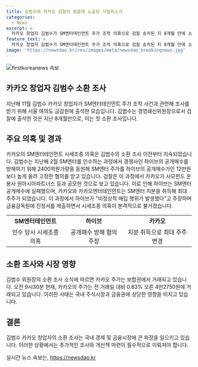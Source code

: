 ```yaml
---
title: 김범수와 카카오 검찰의 칼끝에 노출된 사법리스크
categories:
  - News
excerpt: >
  카카오 창업자 김범수가 SM엔터테인먼트 주가 조작 의혹으로 검찰 송치된 지 8개월 만에 소환 조사를 받았다. 김범수는 하이브 공개매수 방해를 위해 2400억원을 동원하여 SM엔터 주가를 높인 혐의를 받고 있으며, 검찰은 카카오의 사모펀드 운용사와의 공모 가능성을 조사 중이다. 이에 따라 카카오 관련 주가의 동향에 이목이 쏠리고 있다.
feature_text: >
  카카오 창업자 김범수가 SM엔터테인먼트 주가 조작 의혹으로 검찰 송치된 지 8개월 만에 소환 조사를 받았다. 김범수는 하이브 공개매수 방해를 위해 2400억원을 동원하여 SM엔터 주가를 높인 혐의를 받고 있으며, 검찰은 카카오의 사모펀드 운용사와의 공모 가능성을 조사 중이다. 이에 따라 카카오 관련 주가의 동향에 이목이 쏠리고 있다.
image: 'https://newsdao.kr/res/images/meta/newsdao_breakingnews.jpg'
---
```


<p><img src="https://newsdao.kr/res/images/meta/newsdao_breakingnews.jpg" alt="firstkoreanews 속보" /></p>

<h2 data-ke-size="size26"><b>카카오 창업자 김범수 소환 조사</b></h2>

<p data-ke-size="size16">지난해 11월 김범수 카카오 창업자가 SM엔터테인먼트 주가 조작 사건과 관련해 조사를 받기 위해 서울 여의도 금감원에 출석한 모습입니다. 김범수는 경영쇄신위원장으로서 검찰에 출석한 것은 지난 8개월만으로, 이는 첫 소환 조사입니다.</p>

<h2 data-ke-size="size24"><b>주요 의혹 및 경과</b></h2>

<p data-ke-size="size16">카카오의 SM엔터테인먼트 시세조종 의혹은 김범수의 소환 조사 이전부터 지속되었습니다. 김범수는 지난해 2월 SM엔터를 인수하는 과정에서 경쟁사인 하이브의 공개매수를 방해하기 위해 2400억원가량을 동원해 SM엔터 주가를 하이브의 공개매수가인 12만원보다 높게 올려 고정한 혐의를 받고 있습니다. 검찰은 이 과정에서 카카오가 사모펀드 운용사 원아시아파트너스 등과 공모한 것으로 보고 있습니다. 이로 인해 하이브는 SM엔터 공개매수에 실패했으며, 카카오와 카카오엔터테인먼트는 SM엔터 지분을 취득해 최대 주주가 되었습니다. 이 과정에서 하이브가 "비정상적 매입 행위가 발생했다"고 주장하며 금융감독원에 진정서를 제출하면서 시세조종 의혹이 본격적으로 불거졌습니다.</p>

<table>
    <tr>
        <td style="text-align: center; height: 17px;"><b>SM엔터테인먼트</b></td>
        <td style="text-align: center; height: 17px;"><b>하이브</b></td>
        <td style="text-align: center; height: 17px;"><b>카카오</b></td>
    </tr>
    <tr>
        <td style="text-align: center; height: 17px;">인수 당시 시세조종 의혹</td>
        <td style="text-align: center; height: 17px;">공개매수 방해 혐의 주장</td>
        <td style="text-align: center; height: 17px;">지분 취득으로 최대 주주 변경</td>
    </tr>
</table>

<h2 data-ke-size="size24"><b>소환 조사와 시장 영향</b></h2>

<p data-ke-size="size16">김범수 위원장의 소환 조사 소식에 따르면 카카오 주가는 보합권에서 거래되고 있습니다. 오전 9시30분 현재, 카카오의 주가는 전 거래일 대비 0.83% 오른 4만2750원에 거래되고 있습니다. 이러한 사태는 국내 주식시장과 금융권에 상당한 영향을 미치고 있습니다.</p>

<h2 data-ke-size="size24"><b>결론</b></h2>

<p data-ke-size="size16">김범수 카카오 창업자의 소환 조사는 국내 경제 및 금융시장에 큰 파장을 일으키고 있습니다. 이러한 상황에서는 추가적인 조사와 개선책 마련이 필수적으로 이뤄져야 합니다.</p>
실시간 뉴스 속보는, <a href="https://newsdao.kr" rel="dofollow">https://newsdao.kr</a>


